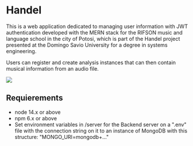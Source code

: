 # Handel

This is a web application dedicated to managing user information with JWT authentication developed with the MERN stack for the RIFSON music and language school in the city of Potosi, which is part of the Handel project presented at the Domingo Savio University for a degree in systems engineering.

Users can register and create analysis instances that can then contain musical information from an audio file.

![](/Images/Logo.png)

## Requierements

- node 14.x or above
- npm 6.x or above
- Set environment variables in /server for the Backend server on a ".env" file with the connection string on it to an instance of MongoDB  with this structure: "MONGO_URI=mongodb+..."